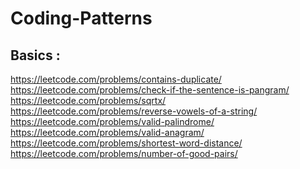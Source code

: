 # Coding-Patterns
## Basics :<br />
  https://leetcode.com/problems/contains-duplicate/ <br />
  https://leetcode.com/problems/check-if-the-sentence-is-pangram/<br />
  https://leetcode.com/problems/sqrtx/<br />
  https://leetcode.com/problems/reverse-vowels-of-a-string/<br />
  https://leetcode.com/problems/valid-palindrome/<br />
  https://leetcode.com/problems/valid-anagram/<br />
  https://leetcode.com/problems/shortest-word-distance/<br />
  https://leetcode.com/problems/number-of-good-pairs/<br />
